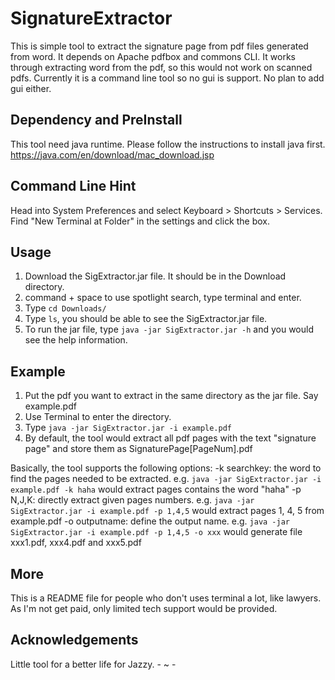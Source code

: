 # SignatureExtractor

This is simple tool to extract the signature page from pdf files generated from word. It depends on Apache pdfbox and commons CLI. It works through extracting word from the pdf, so this would not work on scanned pdfs. Currently it is a command line tool so no gui is support. No plan to add gui either.

## Dependency and PreInstall

This tool need java runtime. Please follow the instructions to install java first.
https://java.com/en/download/mac_download.jsp

## Command Line Hint
Head into System Preferences and select Keyboard > Shortcuts > Services. Find "New Terminal at Folder" in the settings and click the box. 

## Usage
1. Download the SigExtractor.jar file. It should be in the Download directory.
2. command + space to use spotlight search, type terminal and enter.
3. Type `cd Downloads/`
4. Type `ls`, you should be able to see the SigExtractor.jar file.
5. To run the jar file, type `java -jar SigExtractor.jar -h` and you would see the help information.

## Example                  
1. Put the pdf you want to extract in the same directory as the jar file. Say example.pdf
2. Use Terminal to enter the directory.
3. Type `java -jar SigExtractor.jar -i example.pdf`
4. By default, the tool would extract all pdf pages with the text "signature page" and store them as SignaturePage[PageNum].pdf

Basically, the tool supports the following options:
\-k searchkey: the word to find the pages needed to be extracted. 
e.g. `java -jar SigExtractor.jar -i example.pdf -k haha` would extract pages contains the word "haha"
\-p N,J,K: directly extract given pages numbers.
e.g. `java -jar SigExtractor.jar -i example.pdf -p 1,4,5` would extract pages 1, 4, 5 from example.pdf
\-o outputname: define the output name.
e.g. `java -jar SigExtractor.jar -i example.pdf -p 1,4,5 -o xxx` would generate file xxx1.pdf, xxx4.pdf and xxx5.pdf

## More
This is a README file for people who don't uses terminal a lot, like lawyers. As I'm not get paid, only limited tech support would be provided.

## Acknowledgements
Little tool for a better life for Jazzy. - ~ -
